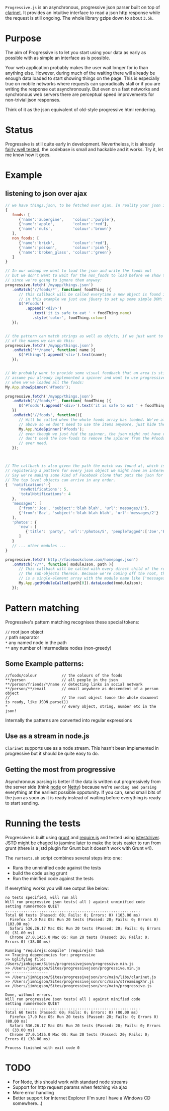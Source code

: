`Progressive.js` is an asynchronous, progressive json parser built on top of
[clarinet](https://github.com/dscape/clarinet).
It provides an intuitive interface to read a json http response while the request is still
ongoing. The whole library gzips down to about `3.5k`.

# Purpose

The aim of Progressive is to let you start using your data as early as possible with as simple
an interface as is possible.

Your web application probably makes the user wait longer for io than anything else. However,
during much of the waiting there will already be enough data loaded to start showing
things on the page. This is especially true on mobile networks where requests can sporadically stall
or if you are writing the response out asynchronously.
But even on a fast networks and synchronous web servers there are perceptual speed improvements
for non-trivial json responses.

Think of it as the json equivalent of old-style progressive html rendering.

# Status

Progressive is still quite early in development. Nevertheless, it is already
[fairly well tested](https://github.com/jimhigson/progressive.js/blob/master/src/test/cases/progressiveTest.js),
the codebase is small and hackable and it works. Try it, let me know how it goes.

# Example

## listening to json over ajax

``` js
// we have things.json, to be fetched over ajax. In reality your json is probably bigger than this.
{
   foods: [
      {'name':'aubergine',    'colour':'purple'},
      {'name':'apple',        'colour':'red'},
      {'name':'nuts',         'colour':'brown'}
   ],
   non_foods: [
      {'name':'brick',        'colour':'red'},
      {'name':'poison',       'colour':'pink'},
      {'name':'broken_glass', 'colour':'green'}
   ]
}

// In our webapp we want to load the json and write the foods out
// but we don't want to wait for the non_foods to load before we show them
// since we're going to ignore them anyway:
progressive.fetch('/myapp/things.json')
   .onMatch('//foods/*', function( foodThing ){
      // this callback will be called everytime a new object is found in the foods array.
      // in this example we just use jQuery to set up some simple DOM:
      $('#foods')
         .append('<div>')
            .text('it is safe to eat ' + foodThing.name)
            .style('color', foodThing.colour)
   });


// the pattern can match strings as well as objcts, if we just want to make a list of names
// of the names we can do this:
progressive.fetch('/myapp/things.json')
   .onMatch('**/name', function( name ){
      $('#things').append('<li>').text(name);
   });


// We probably want to provide some visual feedback that an area is still loading data, let's
// assume you already implemented a spinner and want to use progressive to notify the user
// when we've loaded all the foods:
My.App.showSpinner('#foods');

progressive.fetch('/myapp/things.json')
   .onMatch('//foods/*', function( foodThing ){
      $('#foods').append('<div>').text('it is safe to eat ' + foodThing.name);
   })
   .onMatch('//foods', function(){
      // Will be called when the whole foods array has loaded. We've already wrote the DOM for each item in this array
      // above so we don't need to use the items anymore, just hide the spinner:
      My.App.hideSpinner('#foods');
      // even though we just hid the spinner, the json might not have completely loaded. That's fine because we
      // don't need the non-foods to remove the spinner from the #foods part of the page. That bit has everything we'll
      // ever need.
   });



// The callback is also given the path the match was found at, which is often preferable to
// registering a pattern for every json object we might have an interest in.
// Say we're making some kind of Facebook clone that puts the json for a page into one response.
// The top level objects can arrive in any order.
{  'notifications':{
      'newNotifications': 5,
      'totalNotifications': 4
   },
   'messages': [
      {'from':'Joe', 'subject':'blah blah', 'url':'messages/1'},
      {'from':'Baz', 'subject':'blah blah blah', 'url':'messages/2'}
   ],
   'photos': {
      'new': [
         {'title': 'party', 'url':'/photos/5', 'peopleTagged':['Joe','Baz']}
      ]
   }
   // ... other modules ...
}

progressive.fetch('http://facebookclone.com/homepage.json')
   .onMatch('//*', function( moduleJson, path ){
      // This callback will be called with every direct child of the root object but not
      // the sub-objects therein. Because we're coming off the root, the path argument
      // is a single-element array with the module name like ['messages'] or ['photos']
      My.App.getModuleCalled(path[0]).dataLoaded(moduleJson);
   });
```

# Pattern matching

Progressive's pattern matching recognises these special tokens:

`//` root json object  
`/`  path separator  
`*`  any named node in the path  
`**` any number of intermediate nodes (non-greedy)

## Some Example patterns:

```
//foods/colour           // the colours of the foods
**/person                // all people in the json
**/person/friends/*/name // detecting links in social network
**/person/**/email       // email anywhere as descendent of a person object
//                       // the root object (once the whole document is ready, like JSON.parse())
*                        // every object, string, number etc in the json!
```

Internally the patterns are converted into regular expressions

## Use as a stream in node.js


`Clarinet` supports use as a node stream. This hasn't been implemented in
progressive but it should be quite easy to do.

## Getting the most from progressive

Asynchronous parsing is better if the data is written out progressively from the server side
(think [node](http://nodejs.org/) or [Netty](http://netty.io/)) because we're ``sending
and parsing`` everything at the earliest possible oppotunity. If you can, send small bits of the
json as soon as it is ready instead of waiting before everything is ready to start sending.

# Running the tests

Progressive is built using [grunt](http://gruntjs.com/) and
[require.js](http://requirejs.org/) and tested using
[jstestdriver](https://code.google.com/p/js-test-driver/). JSTD might
be chaged to jasmine later to make the tests easier to run from grunt
(there is a jstd plugin for Grunt but it doesn't work with Grunt v4).

The `runtests.sh` script combines several steps into one:

* Runs the unminified code against the tests
* build the code using grunt
* Run the minified code against the tests

If everything works you will see output like below:

```
no tests specified, will run all
Will run progressive json tests( all ) against unminified code
setting runnermode QUIET
............................................................
Total 60 tests (Passed: 60; Fails: 0; Errors: 0) (103.00 ms)
  Firefox 17.0 Mac OS: Run 20 tests (Passed: 20; Fails: 0; Errors 0) (103.00 ms)
  Safari 536.26.17 Mac OS: Run 20 tests (Passed: 20; Fails: 0; Errors 0) (31.00 ms)
  Chrome 27.0.1435.0 Mac OS: Run 20 tests (Passed: 20; Fails: 0; Errors 0) (38.00 ms)

Running "requirejs:compile" (requirejs) task
>> Tracing dependencies for: progressive
>> Uglifying file: /Users/jimhigson/Sites/progressivejson/progressive.min.js
>> /Users/jimhigson/Sites/progressivejson/progressive.min.js
>> ----------------
>> /Users/jimhigson/Sites/progressivejson/src/main/libs/clarinet.js
>> /Users/jimhigson/Sites/progressivejson/src/main/streamingXhr.js
>> /Users/jimhigson/Sites/progressivejson/src/main/progressive.js

Done, without errors.
Will run progressive json tests( all ) against minified code
setting runnermode QUIET
............................................................
Total 60 tests (Passed: 60; Fails: 0; Errors: 0) (80.00 ms)
  Firefox 17.0 Mac OS: Run 20 tests (Passed: 20; Fails: 0; Errors 0) (80.00 ms)
  Safari 536.26.17 Mac OS: Run 20 tests (Passed: 20; Fails: 0; Errors 0) (33.00 ms)
  Chrome 27.0.1435.0 Mac OS: Run 20 tests (Passed: 20; Fails: 0; Errors 0) (38.00 ms)

Process finished with exit code 0
```

# TODO
* For Node, this should work with standard node streams
* Support for http request params when fetching via ajax
* More error handling
* Better support for Internet Explorer (I'm sure I have a Windows CD somewhere...)
